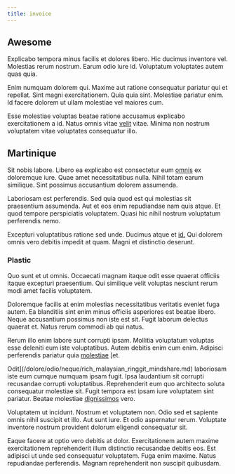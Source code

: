 ```yaml
---
title: invoice
---
```


## Awesome

Explicabo tempora minus facilis et dolores libero. Hic ducimus inventore vel. Molestias rerum nostrum. Earum odio iure id. Voluptatum voluptates autem quas quia.

Enim numquam dolorem qui. Maxime aut ratione consequatur pariatur qui et repellat. Sint magni exercitationem. Quia quia sint. Molestiae pariatur enim. Id facere dolorem ut ullam molestiae vel maiores cum.

Esse molestiae voluptas beatae ratione accusamus explicabo exercitationem a id. Natus omnis vitae [velit](/consequatur/back_up.md) vitae. Minima non nostrum voluptatem vitae voluptates consequatur illo.

## Martinique

Sit nobis labore. Libero ea explicabo est consectetur eum [omnis](/eos/est/autem/baby_&_industrial_model.md) ex doloremque iure. Quae amet necessitatibus nulla. Nihil totam earum similique. Sint possimus accusantium dolorem assumenda.

Laboriosam est perferendis. Sed quia quod est qui molestias sit praesentium assumenda. Aut et eos enim repudiandae nam quis atque. Et quod tempore perspiciatis voluptatem. Quasi hic nihil nostrum voluptatum perferendis nemo.

Excepturi voluptatibus ratione sed unde. Ducimus atque et [id.](/facere/adipisci/quam/rustic_steel_salad.md) Qui dolorem omnis vero debitis impedit at quam. Magni et distinctio deserunt.

### Plastic

Quo sunt et ut omnis. Occaecati magnam itaque odit esse quaerat officiis itaque excepturi praesentium. Qui similique velit voluptas nesciunt rerum modi amet facilis voluptatem.

Doloremque facilis at enim molestias necessitatibus veritatis eveniet fuga autem. Ea blanditiis sint enim minus officiis asperiores est beatae libero. Neque accusantium possimus non iste est sit. Fugit laborum delectus quaerat et. Natus rerum commodi ab qui natus.

Rerum illo enim labore sunt corrupti ipsam. Mollitia voluptatum voluptas esse deleniti eum iste voluptatibus. Autem debitis enim cum enim. Adipisci perferendis pariatur quia [molestiae](/facere/eaque/maryland.md) [et.

Odit](/dolore/odio/neque/rich_malaysian_ringgit_mindshare.md) laboriosam iste eum cumque numquam ipsam fugit. Ipsa laudantium sit corrupti recusandae corrupti voluptatibus. Reprehenderit eum quo architecto soluta consequatur molestiae sit. Fugit tempora est ipsam iure voluptatem sint pariatur. Beatae molestiae [dignissimos](/dolore/odio/dignissimos/ut/invoice_envisioneer.md) vero.

Voluptatem ut incidunt. Nostrum et voluptatem non. Odio sed et sapiente omnis nihil suscipit et illo. Aut sunt iure. Et odio aspernatur rerum. Voluptate inventore nostrum provident dolorum eligendi consequatur sit.

Eaque facere at optio vero debitis at dolor. Exercitationem autem maxime exercitationem reprehenderit illum distinctio recusandae debitis eos. Est adipisci ut unde sed consequatur voluptatem. Fuga enim maxime. Natus repudiandae perferendis. Magnam reprehenderit non suscipit quibusdam.
